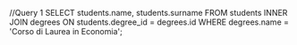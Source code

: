 //Query 1
SELECT students.name, students.surname 
FROM students 
INNER JOIN degrees 
ON students.degree_id = degrees.id 
WHERE degrees.name = 'Corso di Laurea in Economia'; 